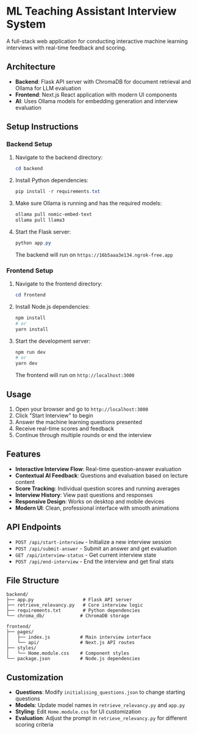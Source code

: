 # ML Teaching Assistant Interview System

A full-stack web application for conducting interactive machine learning interviews with real-time feedback and scoring.

## Architecture

- **Backend**: Flask API server with ChromaDB for document retrieval and Ollama for LLM evaluation
- **Frontend**: Next.js React application with modern UI components
- **AI**: Uses Ollama models for embedding generation and interview evaluation

## Setup Instructions

### Backend Setup

1. Navigate to the backend directory:
   ```powershell
   cd backend
   ```

2. Install Python dependencies:
   ```powershell
   pip install -r requirements.txt
   ```

3. Make sure Ollama is running and has the required models:
   ```powershell
   ollama pull nomic-embed-text
   ollama pull llama3
   ```

4. Start the Flask server:
   ```powershell
   python app.py
   ```
   The backend will run on `https://16b5aaa3e134.ngrok-free.app`

### Frontend Setup

1. Navigate to the frontend directory:
   ```powershell
   cd frontend
   ```

2. Install Node.js dependencies:
   ```powershell
   npm install
   # or
   yarn install
   ```

3. Start the development server:
   ```powershell
   npm run dev
   # or
   yarn dev
   ```
   The frontend will run on `http://localhost:3000`

## Usage

1. Open your browser and go to `http://localhost:3000`
2. Click "Start Interview" to begin
3. Answer the machine learning questions presented
4. Receive real-time scores and feedback
5. Continue through multiple rounds or end the interview

## Features

- **Interactive Interview Flow**: Real-time question-answer evaluation
- **Contextual AI Feedback**: Questions and evaluation based on lecture content
- **Score Tracking**: Individual question scores and running averages
- **Interview History**: View past questions and responses
- **Responsive Design**: Works on desktop and mobile devices
- **Modern UI**: Clean, professional interface with smooth animations

## API Endpoints

- `POST /api/start-interview` - Initialize a new interview session
- `POST /api/submit-answer` - Submit an answer and get evaluation
- `GET /api/interview-status` - Get current interview state
- `POST /api/end-interview` - End the interview and get final stats

## File Structure

```
backend/
├── app.py                  # Flask API server
├── retrieve_relevancy.py   # Core interview logic
├── requirements.txt        # Python dependencies
└── chroma_db/             # ChromaDB storage

frontend/
├── pages/
│   ├── index.js           # Main interview interface
│   └── api/               # Next.js API routes
├── styles/
│   └── Home.module.css    # Component styles
└── package.json           # Node.js dependencies
```

## Customization

- **Questions**: Modify `initialising_questions.json` to change starting questions
- **Models**: Update model names in `retrieve_relevancy.py` and `app.py`
- **Styling**: Edit `Home.module.css` for UI customization
- **Evaluation**: Adjust the prompt in `retrieve_relevancy.py` for different scoring criteria